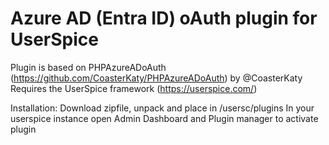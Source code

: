 # Azure AD (Entra ID) oAuth plugin for UserSpice
Plugin is based on PHPAzureADoAuth (https://github.com/CoasterKaty/PHPAzureADoAuth) by @CoasterKaty
Requires the UserSpice framework (https://userspice.com/)

Installation:
Download zipfile, unpack and place in /usersc/plugins
In your userspice instance open Admin Dashboard and Plugin manager to activate plugin
